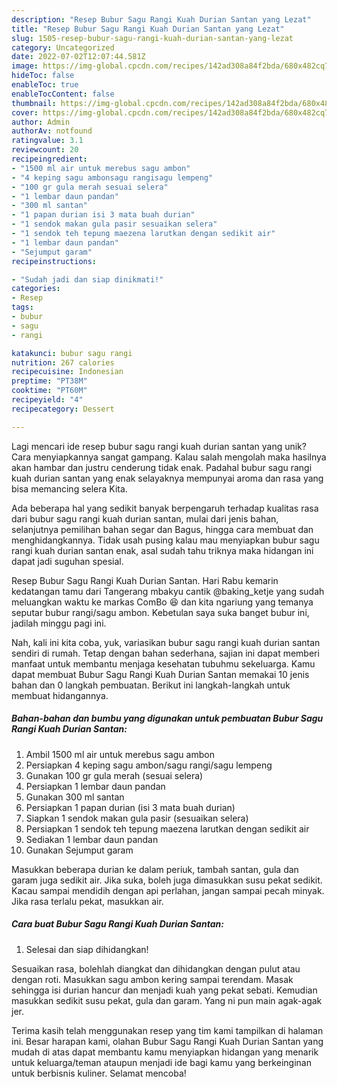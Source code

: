 ```yaml
---
description: "Resep Bubur Sagu Rangi Kuah Durian Santan yang Lezat"
title: "Resep Bubur Sagu Rangi Kuah Durian Santan yang Lezat"
slug: 1505-resep-bubur-sagu-rangi-kuah-durian-santan-yang-lezat
category: Uncategorized
date: 2022-07-02T12:07:44.581Z
image: https://img-global.cpcdn.com/recipes/142ad308a84f2bda/680x482cq70/bubur-sagu-rangi-kuah-durian-santan-foto-resep-utama.jpg
hideToc: false
enableToc: true
enableTocContent: false
thumbnail: https://img-global.cpcdn.com/recipes/142ad308a84f2bda/680x482cq70/bubur-sagu-rangi-kuah-durian-santan-foto-resep-utama.jpg
cover: https://img-global.cpcdn.com/recipes/142ad308a84f2bda/680x482cq70/bubur-sagu-rangi-kuah-durian-santan-foto-resep-utama.jpg
author: Admin
authorAv: notfound
ratingvalue: 3.1
reviewcount: 20
recipeingredient:
- "1500 ml air untuk merebus sagu ambon"
- "4 keping sagu ambonsagu rangisagu lempeng"
- "100 gr gula merah sesuai selera"
- "1 lembar daun pandan"
- "300 ml santan"
- "1 papan durian isi 3 mata buah durian"
- "1 sendok makan gula pasir sesuaikan selera"
- "1 sendok teh tepung maezena larutkan dengan sedikit air"
- "1 lembar daun pandan"
- "Sejumput garam"
recipeinstructions:

- "Sudah jadi dan siap dinikmati!"
categories:
- Resep
tags:
- bubur
- sagu
- rangi

katakunci: bubur sagu rangi 
nutrition: 267 calories
recipecuisine: Indonesian
preptime: "PT38M"
cooktime: "PT60M"
recipeyield: "4"
recipecategory: Dessert

---
```





Lagi mencari ide resep bubur sagu rangi kuah durian santan yang unik? Cara menyiapkannya sangat gampang. Kalau salah mengolah maka hasilnya akan hambar dan justru cenderung tidak enak. Padahal bubur sagu rangi kuah durian santan yang enak selayaknya mempunyai aroma dan rasa yang bisa memancing selera Kita.





Ada beberapa hal yang sedikit banyak berpengaruh terhadap kualitas rasa dari bubur sagu rangi kuah durian santan, mulai dari jenis bahan, selanjutnya pemilihan bahan segar dan Bagus, hingga cara membuat dan menghidangkannya. Tidak usah pusing kalau mau menyiapkan bubur sagu rangi kuah durian santan enak,      asal sudah tahu triknya maka hidangan ini dapat jadi suguhan spesial.














Resep Bubur Sagu Rangi Kuah Durian Santan. Hari Rabu kemarin kedatangan tamu dari Tangerang mbakyu cantik @baking_ketje yang sudah meluangkan waktu ke markas ComBo 😆 dan kita ngariung yang temanya seputar bubur rangi/sagu ambon. Kebetulan saya suka banget bubur ini, jadilah minggu pagi ini.






Nah, kali ini kita coba, yuk, variasikan bubur sagu rangi kuah durian santan sendiri di rumah. Tetap dengan bahan sederhana, sajian ini dapat memberi manfaat untuk membantu menjaga kesehatan tubuhmu sekeluarga. Kamu dapat membuat Bubur Sagu Rangi Kuah Durian Santan memakai 10 jenis bahan dan 0 langkah pembuatan. Berikut ini langkah-langkah untuk membuat hidangannya.

<!--inarticleads1-->

##### Bahan-bahan dan bumbu yang digunakan untuk pembuatan Bubur Sagu Rangi Kuah Durian Santan:

1. Ambil 1500 ml air untuk merebus sagu ambon
1. Persiapkan 4 keping sagu ambon/sagu rangi/sagu lempeng
1. Gunakan 100 gr gula merah (sesuai selera)
1. Persiapkan 1 lembar daun pandan
1. Gunakan 300 ml santan
1. Persiapkan 1 papan durian (isi 3 mata buah durian)
1. Siapkan 1 sendok makan gula pasir (sesuaikan selera)
1. Persiapkan 1 sendok teh tepung maezena larutkan dengan sedikit air
1. Sediakan 1 lembar daun pandan
1. Gunakan Sejumput garam


Masukkan beberapa durian ke dalam periuk, tambah santan, gula dan garam juga sedikit air. Jika suka, boleh juga dimasukkan susu pekat sedikit. Kacau sampai mendidih dengan api perlahan, jangan sampai pecah minyak. Jika rasa terlalu pekat, masukkan air. 

<!--inarticleads2-->

##### Cara buat Bubur Sagu Rangi Kuah Durian Santan:


1. Selesai dan siap dihidangkan!

Sesuaikan rasa, bolehlah diangkat dan dihidangkan dengan pulut atau dengan roti. Masukkan sagu ambon kering sampai terendam. Masak sehingga isi durian hancur dan menjadi kuah yang pekat sebati. Kemudian masukkan sedikit susu pekat, gula dan garam. Yang ni pun main agak-agak jer. 

Terima kasih telah menggunakan resep yang tim kami tampilkan di halaman ini. Besar harapan kami, olahan Bubur Sagu Rangi Kuah Durian Santan yang mudah di atas dapat membantu kamu menyiapkan hidangan yang menarik untuk keluarga/teman ataupun menjadi ide bagi kamu yang berkeinginan untuk berbisnis kuliner. Selamat mencoba!
